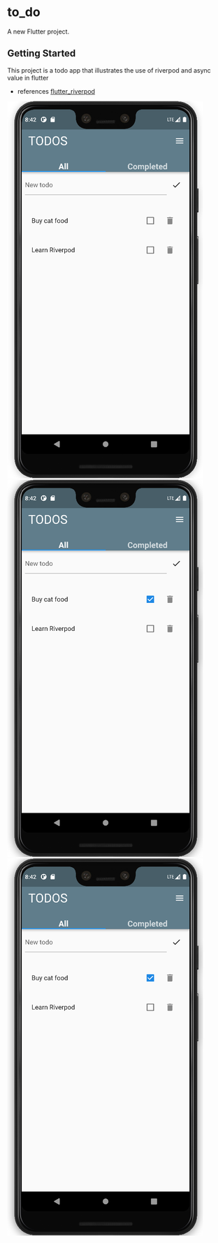 # to_do

A new Flutter project.

## Getting Started

This project is a todo app that illustrates the use of riverpod and async value in flutter

- references [flutter_riverpod](https://pub.dev/packages/flutter_riverpod)

![screenshot](https://github.com/De-pitcher/todo/blob/main/screenshots/Screenshot%20from%202022-08-29%2020-42-28.png)![screenshot](https://github.com/De-pitcher/todo/blob/main/screenshots/Screenshot%20from%202022-08-29%2020-42-49.png)
![screenshot](https://github.com/De-pitcher/todo/blob/main/screenshots/Screenshot%20from%202022-08-29%2020-42-49.png)